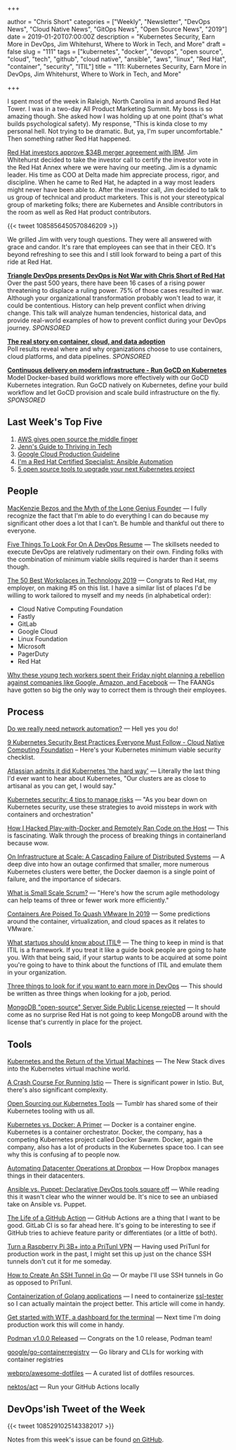 +++

author = "Chris Short"
categories = ["Weekly", "Newsletter", "DevOps News", "Cloud Native News", "GitOps News", "Open Source News", "2019"]
date = 2019-01-20T07:00:00Z
description = "Kubernetes Security, Earn More in DevOps, Jim Whitehurst, Where to Work in Tech, and More"
draft = false
slug = "111"
tags = ["kubernetes", "docker", "devops", "open source", "cloud", "tech", "github", "cloud native", "ansible", "aws", "linux", "Red Hat", "container", "security", "ITIL"]
title = "111: Kubernetes Security, Earn More in DevOps, Jim Whitehurst, Where to Work in Tech, and More"

+++

I spent most of the week in Raleigh, North Carolina in and around Red Hat Tower. I was in a two-day All Product Marketing Summit. My boss is so amazing though. She asked how I was holding up at one point (that's what builds psychological safety). My response, "This is kinda close to my personal hell. Not trying to be dramatic. But, ya, I'm super uncomfortable." Then something rather Red Hat happened.

[Red Hat investors approve $34B merger agreement with IBM](https://www.newsobserver.com/news/business/article224619300.html). Jim Whitehurst decided to take the investor call to certify the investor vote in the Red Hat Annex where we were having our meeting. Jim is a dynamic leader. His time as COO at Delta made him appreciate process, rigor, and discipline. When he came to Red Hat, he adapted in a way most leaders might never have been able to. After the investor call, Jim decided to talk to us group of technical and product marketers. This is not your stereotypical group of marketing folks; there are Kubernetes and Ansible contributors in the room as well as Red Hat product contributors.

{{< tweet 1085856450570846209 >}}

We grilled Jim with very tough questions. They were all answered with grace and candor. It's rare that employees can see that in their CEO. It's beyond refreshing to see this and I still look forward to being a part of this ride at Red Hat.

[**Triangle DevOps presents DevOps is Not War with Chris Short of Red Hat**](https://www.meetup.com/triangle-devops/events/257189603/)  
Over the past 500 years, there have been 16 cases of a rising power threatening to displace a ruling power. 75% of those cases resulted in war. Although your organizational transformation probably won't lead to war, it could be contentious. History can help prevent conflict when driving change. This talk will analyze human tendencies, historical data, and provide real-world examples of how to prevent conflict during your DevOps journey. *SPONSORED*

[**The real story on container, cloud, and data adoption**](https://www.oreilly.com/pub/cpc/175842)  
Poll results reveal where and why organizations choose to use containers, cloud platforms, and data pipelines. *SPONSORED*

[**Continuous delivery on modern infrastructure - Run GoCD on Kubernetes**](https://www.gocd.org/kubernetes)  
Model Docker-based build workflows more effectively with our GoCD Kubernetes integration. Run GoCD natively on Kubernetes, define your build workflow and let GoCD provision and scale build infrastructure on the fly. *SPONSORED*


## Last Week's Top Five

1. [AWS gives open source the middle finger](https://techcrunch.com/2019/01/09/aws-gives-open-source-the-middle-finger/)
2. [Jenn's Guide to Thriving in Tech](https://dev.to/geekgalgroks/jenns-guide-to-thriving-in-tech-4k91)
3. [Google Cloud Production Guideline](https://medium.com/google-cloud/production-guideline-9d5d10c8f1e)
4. [I'm a Red Hat Certified Specialist: Ansible Automation](https://chrisshort.net/im-a-red-hat-certified-specialist-ansible-automation/)
5. [5 open source tools to upgrade your next Kubernetes project](https://jaxenter.com/5-kubernetes-open-source-tools-154333.html)

## People

[MacKenzie Bezos and the Myth of the Lone Genius Founder](https://www.wired.com/story/mackenzie-bezos-amazon-lone-genius-myth/) — I fully recognize the fact that I'm able to do everything I can do because my significant other does a lot that I can't. Be humble and thankful out there to everyone.

[Five Things To Look For On A DevOps Resume](https://www.forbes.com/sites/forbestechcouncil/2019/01/15/five-things-to-look-for-on-a-devops-resume/#187255ec2cb1) — The skillsets needed to execute DevOps are relatively rudimentary on their own. Finding folks with the combination of minimum viable skills required is harder than it seems though.

[The 50 Best Workplaces in Technology 2019](http://fortune.com/2019/01/17/50-best-workplaces-in-technology/) — Congrats to Red Hat, my employer, on making #5 on this list. I have a similar list of places I'd be willing to work tailored to myself and my needs (in alphabetical order):

* Cloud Native Computing Foundation
* Fastly
* GitLab
* Google Cloud
* Linux Foundation
* Microsoft
* PagerDuty
* Red Hat

[Why these young tech workers spent their Friday night planning a rebellion against companies like Google, Amazon, and Facebook](https://www.recode.net/2019/1/18/18185842/tech-workers-friday-night-google-amazon-facebook) — The FAANGs have gotten so big the only way to correct them is through their employees.

## Process

[Do we really need network automation?](https://mirceaulinic.net/2019-01-09-do-we-need-network-automation/) — Hell yes you do!

[9 Kubernetes Security Best Practices Everyone Must Follow - Cloud Native Computing Foundation](https://www.cncf.io/blog/2019/01/14/9-kubernetes-security-best-practices-everyone-must-follow/) – Here's your Kubernetes minimum viable security checklist.

[Atlassian admits it did Kubernetes 'the hard way'](https://www.itnews.com.au/news/atlassian-admits-it-did-kubernetes-the-hard-way-517984) — Literally the last thing I'd ever want to hear about Kubernetes, "Our clusters are as close to artisanal as you can get, I would say."

[Kubernetes security: 4 tips to manage risks](https://enterprisersproject.com/article/2019/1/kubernetes-security-4-tips-manage-risks) — "As you bear down on Kubernetes security, use these strategies to avoid missteps in work with containers and orchestration"

[How I Hacked Play-with-Docker and Remotely Ran Code on the Host](https://www.cyberark.com/threat-research-blog/how-i-hacked-play-with-docker-and-remotely-ran-code-on-the-host/) — This is fascinating. Walk through the process of breaking things in containerland because wow.

[On Infrastructure at Scale: A Cascading Failure of Distributed Systems](https://medium.com/@daniel.p.woods/on-infrastructure-at-scale-a-cascading-failure-of-distributed-systems-7cff2a3cd2df) — A deep dive into how an outage confirmed that smaller, more numerous Kubernetes clusters were better, the Docker daemon is a single point of failure, and the importance of sidecars.

[What is Small Scale Scrum?](https://opensource.com/article/19/1/what-small-scale-scrum) — "Here's how the scrum agile methodology can help teams of three or fewer work more efficiently."

[Containers Are Poised To Quash VMware In 2019](https://www.forbes.com/sites/paulteich/2018/12/19/containers-are-poised-to-quash-vmware-in-2019/#1fa1a8c03cf8) — Some predictions around the container, virtualization, and cloud spaces as it relates to VMware.`

[What startups should know about ITIL®](https://medium.com/@kaimarkaru/what-startups-should-know-about-itil-137195ba5694) — The thing to keep in mind is that ITIL is a framework. If you treat it like a guide book people are going to hate you. With that being said, if your startup wants to be acquired at some point you're going to have to think about the functions of ITIL and emulate them in your organization.

[Three things to look for if you want to earn more in DevOps](https://puppet.com/blog/three-things-look-if-you-want-earn-more-devops) — This should be written as three things when looking for a job, period.

[MongoDB "open-source" Server Side Public License rejected](https://www.zdnet.com/article/mongodb-open-source-server-side-public-license-rejected/) — It should come as no surprise Red Hat is not going to keep MongoDB around with the license that's currently in place for the project.

## Tools

[Kubernetes and the Return of the Virtual Machines](https://thenewstack.io/kubernetes-and-the-return-of-the-virtual-machines/) — The New Stack dives into the Kubernetes virtual machine world.

[A Crash Course For Running Istio](https://medium.com/namely-labs/a-crash-course-for-running-istio-1c6125930715) — There is significant power in Istio. But, there's also significant complexity.

[Open Sourcing our Kubernetes Tools](https://engineering.tumblr.com/post/182013497734/open-sourcing-our-kubernetes-tools) — Tumblr has shared some of their Kubernetes tooling with us all.

[Kubernetes vs. Docker: A Primer](https://containerjournal.com/2019/01/14/kubernetes-vs-docker-a-primer/) — Docker is a container engine. Kubernetes is a container orchestrator. Docker, the company, has a competing Kubernetes project called Docker Swarm. Docker, again the company, also has a lot of products in the Kubernetes space too. I can see why this is confusing af to people now.

[Automating Datacenter Operations at Dropbox](https://blogs.dropbox.com/tech/2019/01/automating-datacenter-operations-at-dropbox/) — How Dropbox manages things in their datacenters. 

[Ansible vs. Puppet: Declarative DevOps tools square off](https://searchsoftwarequality.techtarget.com/tip/Ansible-vs-Puppet-Declarative-DevOps-tools-square-off) — While reading this it wasn't clear who the winner would be. It's nice to see an unbiased take on Ansible vs. Puppet.

[The Life of a GitHub Action](https://blog.jessfraz.com/post/the-life-of-a-github-action/) — GitHub Actions are a thing that I want to be good. GitLab CI is so far ahead here. It's going to be interesting to see if GitHub tries to achieve feature parity or differentiates (or a little of both).

[Turn a Raspberry Pi 3B+ into a PriTunl VPN](https://opensource.com/article/19/1/pritunl-vpn-raspberry-pi) — Having used PriTunl for production work in the past, I might set this up just on the chance SSH tunnels don't cut it for me someday.

[How to Create An SSH Tunnel in Go](http://elliot.land/post/how-to-create-an-ssh-tunnel-in-go) — Or maybe I'll use SSH tunnels in Go as opposed to PriTunl.

[Containerization of Golang applications](https://elsesiy.com/blog/containerization-of-golang-applications) — I need to containerize [ssl-tester](https://github.com/chris-short/ssl-tester) so I can actually maintain the project better. This article will come in handy.

[Get started with WTF, a dashboard for the terminal](https://opensource.com/article/19/1/wtf-information-dashboard) — Next time I'm doing production work this will come in handy.

[Podman v1.0.0 Released](https://podman.io/releases/2019/01/16/podman-release-v1.0.0.html) — Congrats on the 1.0 release, Podman team!

[google/go-containerregistry](https://github.com/google/go-containerregistry) —  Go library and CLIs for working with container registries

[webpro/awesome-dotfiles](https://github.com/webpro/awesome-dotfiles) — A curated list of dotfiles resources.

[nektos/act](https://github.com/nektos/act) — Run your GitHub Actions locally

## DevOps'ish Tweet of the Week

{{< tweet 1085291025143382017 >}}

Notes from this week's issue can be found [on GitHub](https://github.com/chris-short/devopsish.com).
